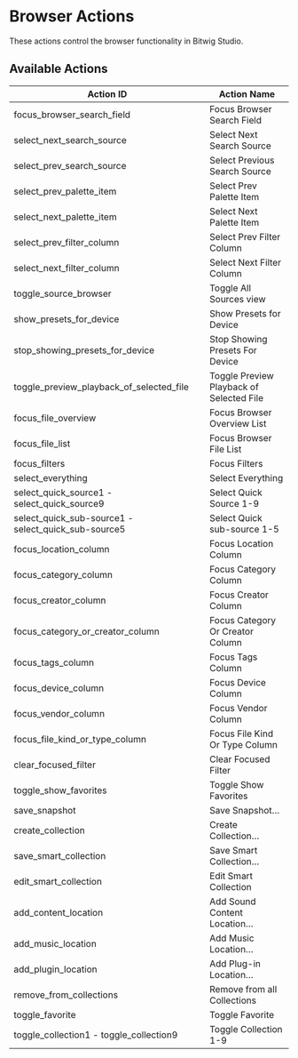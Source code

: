 # Browser Actions

These actions control the browser functionality in Bitwig Studio.

## Available Actions

| Action ID                                 | Action Name                                 |
| ----------------------------------------- | ------------------------------------------- |
| focus_browser_search_field                | Focus Browser Search Field                  |
| select_next_search_source                 | Select Next Search Source                   |
| select_prev_search_source                 | Select Previous Search Source               |
| select_prev_palette_item                  | Select Prev Palette Item                    |
| select_next_palette_item                  | Select Next Palette Item                    |
| select_prev_filter_column                 | Select Prev Filter Column                   |
| select_next_filter_column                 | Select Next Filter Column                   |
| toggle_source_browser                     | Toggle All Sources view                     |
| show_presets_for_device                   | Show Presets for Device                     |
| stop_showing_presets_for_device           | Stop Showing Presets For Device             |
| toggle_preview_playback_of_selected_file  | Toggle Preview Playback of Selected File    |
| focus_file_overview                       | Focus Browser Overview List                 |
| focus_file_list                           | Focus Browser File List                     |
| focus_filters                             | Focus Filters                               |
| select_everything                         | Select Everything                           |
| select_quick_source1 - select_quick_source9 | Select Quick Source 1-9                   |
| select_quick_sub-source1 - select_quick_sub-source5 | Select Quick sub-source 1-5       |
| focus_location_column                     | Focus Location Column                       |
| focus_category_column                     | Focus Category Column                       |
| focus_creator_column                      | Focus Creator Column                        |
| focus_category_or_creator_column          | Focus Category Or Creator Column            |
| focus_tags_column                         | Focus Tags Column                           |
| focus_device_column                       | Focus Device Column                         |
| focus_vendor_column                       | Focus Vendor Column                         |
| focus_file_kind_or_type_column            | Focus File Kind Or Type Column              |
| clear_focused_filter                      | Clear Focused Filter                        |
| toggle_show_favorites                     | Toggle Show Favorites                       |
| save_snapshot                             | Save Snapshot…                              |
| create_collection                         | Create Collection…                          |
| save_smart_collection                     | Save Smart Collection…                      |
| edit_smart_collection                     | Edit Smart Collection                       |
| add_content_location                      | Add Sound Content Location…                 |
| add_music_location                        | Add Music Location…                         |
| add_plugin_location                       | Add Plug-in Location…                       |
| remove_from_collections                   | Remove from all Collections                 |
| toggle_favorite                           | Toggle Favorite                             |
| toggle_collection1 - toggle_collection9   | Toggle Collection 1-9                       |

